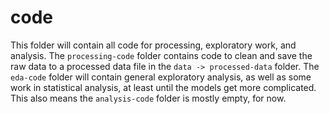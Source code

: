 # code

This folder will contain all code for processing, exploratory work, and analysis. The `processing-code` folder contains code to clean and save the raw data to a processed data file in the `data -> processed-data` folder. The `eda-code` folder will contain general exploratory analysis, as well as some work in statistical analysis, at least until the models get more complicated. This also means the `analysis-code` folder is mostly empty, for now.